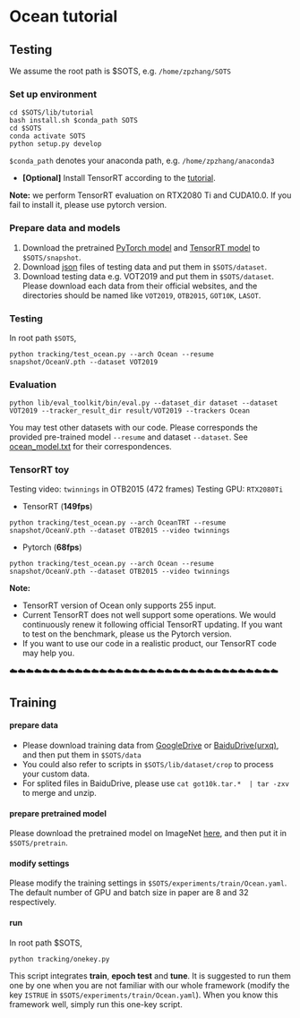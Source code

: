 # Ocean tutorial
## Testing

We assume the root path is $SOTS, e.g. `/home/zpzhang/SOTS`
### Set up environment

```
cd $SOTS/lib/tutorial
bash install.sh $conda_path SOTS
cd $SOTS
conda activate SOTS
python setup.py develop
```
`$conda_path` denotes your anaconda path, e.g. `/home/zpzhang/anaconda3`

- **[Optional]** Install TensorRT according to the [tutorial](../install_trt.md).

**Note:** we perform TensorRT evaluation on RTX2080 Ti and CUDA10.0. If you fail to install it, please use pytorch version.



### Prepare data and models
1. Download the pretrained [PyTorch model](https://drive.google.com/drive/folders/1JqmeAmV8UxLMSPzi-72amZAjyPa4dfFJ?usp=sharing) and [TensorRT model](https://drive.google.com/drive/folders/1HhoilA14rucTOstEw7rBkYkv3UhCgzWT?usp=sharing) to `$SOTS/snapshot`.
2. Download [json](https://drive.google.com/drive/folders/17RkALMRkJCR6rcU--IV9Y1XQB-8GvBTU?usp=sharing) files of testing data and put them in `$SOTS/dataset`.
3. Download testing data e.g. VOT2019 and put them in `$SOTS/dataset`. Please download each data from their official websites, and the directories should be named like `VOT2019`, `OTB2015`, `GOT10K`, `LASOT`.

### Testing
In root path `$SOTS`,

```
python tracking/test_ocean.py --arch Ocean --resume snapshot/OceanV.pth --dataset VOT2019
```
### Evaluation
```
python lib/eval_toolkit/bin/eval.py --dataset_dir dataset --dataset VOT2019 --tracker_result_dir result/VOT2019 --trackers Ocean
```
You may test other datasets with our code. Please corresponds the provided pre-trained model `--resume` and dataset `--dataset`. See [ocean_model.txt](https://drive.google.com/file/d/1T2QjyxN4movpFtpzCH8xHHX5_Dz7G5Y6/view?usp=sharing) for their correspondences.


### TensorRT toy
Testing video: `twinnings` in OTB2015 (472 frames)
Testing GPU: `RTX2080Ti`

- TensorRT (**149fps**)
```
python tracking/test_ocean.py --arch OceanTRT --resume snapshot/OceanV.pth --dataset OTB2015 --video twinnings
```

- Pytorch (**68fps**)
```
python tracking/test_ocean.py --arch Ocean --resume snapshot/OceanV.pth --dataset OTB2015 --video twinnings
```

**Note:** 
- TensorRT version of Ocean only supports 255 input.
- Current TensorRT does not well support some operations. We would continuously renew it following official TensorRT updating. If you want to test on the benchmark, please us the Pytorch version. 
- If you want to use our code in a realistic product, our TensorRT code may help you.



:cloud::cloud::cloud::cloud::cloud::cloud::cloud::cloud::cloud::cloud::cloud::cloud::cloud::cloud::cloud::cloud::cloud::cloud::cloud::cloud::cloud::cloud::cloud::cloud::cloud::cloud::cloud::cloud::cloud::cloud::cloud::cloud::cloud:
## Training
#### prepare data
- Please download training data from [GoogleDrive](https://drive.google.com/drive/folders/1ehjVhg6ewdWSWt709zd1TkjWF7UJlQlq?usp=sharing) or [BaiduDrive(urxq)](https://pan.baidu.com/s/1jGPEJieir5OWqCmibV3yrQ), and then put them in `$SOTS/data`
- You could also refer to scripts in `$SOTS/lib/dataset/crop` to process your custom data. 
- For splited files in BaiduDrive, please use `cat got10k.tar.*  | tar -zxv` to merge and unzip.


#### prepare pretrained model
Please download the pretrained model on ImageNet [here](https://drive.google.com/drive/folders/1-lk5K3Dg7f4ZCJv3IzjCrILtIkiCC2so?usp=sharing), and then put it in `$SOTS/pretrain`.

#### modify settings
Please modify the training settings in `$SOTS/experiments/train/Ocean.yaml`. The default number of GPU and batch size in paper are 8 and 32 respectively. 

#### run
In root path $SOTS,
```
python tracking/onekey.py
```
This script integrates **train**, **epoch test** and **tune**. It is suggested to run them one by one when you are not familiar with our whole framework (modify the key `ISTRUE` in `$SOTS/experiments/train/Ocean.yaml`). When you know this framework well, simply run this one-key script.
